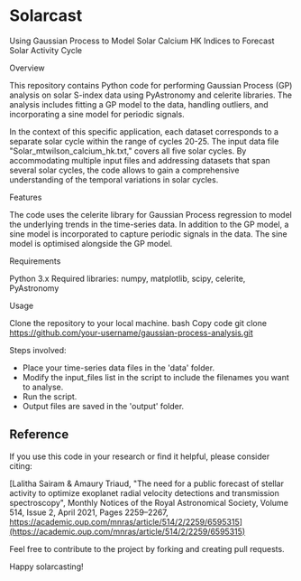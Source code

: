 # Solarcast
Using Gaussian Process to Model Solar Calcium HK Indices to Forecast Solar Activity Cycle

Overview

This repository contains Python code for performing Gaussian Process (GP) analysis on solar S-index data using PyAstronomy and celerite libraries. The analysis includes fitting a GP model to the data, handling outliers, and incorporating a sine model for periodic signals. 

In the context of this specific application, each dataset corresponds to a separate solar cycle within the range of cycles 20-25. The input data file "Solar_mtwilson_calcium_hk.txt," covers all five solar cycles. By accommodating multiple input files and addressing datasets that span several solar cycles, the code allows to gain a comprehensive understanding of the temporal variations in solar cycles.

Features

The code uses the celerite library for Gaussian Process regression to model the underlying trends in the time-series data. In addition to the GP model, a sine model is incorporated to capture periodic signals in the data. The sine model is optimised alongside the GP model.

Requirements

Python 3.x
Required libraries: numpy, matplotlib, scipy, celerite, PyAstronomy

Usage

Clone the repository to your local machine.
bash
Copy code
git clone https://github.com/your-username/gaussian-process-analysis.git

Steps involved:
  - Place your time-series data files in the 'data' folder.
  - Modify the input_files list in the script to include the filenames you want to analyse.
  - Run the script.
  - Output files are saved in the 'output' folder. 

## Reference
If you use this code in your research or find it helpful, please consider citing:

[Lalitha Sairam & Amaury Triaud, "The need for a public forecast of stellar activity to optimize exoplanet radial velocity detections and transmission spectroscopy", Monthly Notices of the Royal Astronomical Society, Volume 514, Issue 2, April 2021, Pages 2259–2267, https://academic.oup.com/mnras/article/514/2/2259/6595315](https://academic.oup.com/mnras/article/514/2/2259/6595315)

Feel free to contribute to the project by forking and creating pull requests.

Happy solarcasting!
